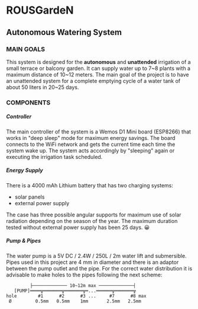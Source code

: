 # ROUSGardeN
## Autonomous Watering System


### MAIN GOALS
This system is designed for the **autonomous** and **unattended** irrigation of a small terrace or balcony garden. It can supply water up to 7\~8 plants with a maximum distance of 10\~12 meters. The main goal of the project is to have an unattended system for a complete emptying cycle of a water tank of about 50 liters in 20\~25 days.


### COMPONENTS
##### Controller
The main controller of the system is a Wemos D1 Mini board (ESP8266) that works in "deep sleep" mode for maximum energy savings. The board connects to the WiFi network and gets the current time each time the system wake up. The system acts accordingly by "sleeping" again or executing the irrigation task scheduled.

##### Energy Supply
There is a 4000 mAh Lithium battery that has two charging systems:
  - solar panels
  - external power supply
  
The case has three possible angular supports for maximum use of solar radiation depending on the season of the year. The maximum duration tested without external power supply has been 25 days. :grinning:

##### Pump & Pipes
The water pump is a 5V DC / 2.4W / 250L / 2m water lift and submersible. Pipes used in this project are 4 mm in diameter and there is an adaptor between the pump outlet and the pipe. For the correct water distribution it is advisable to make holes to the pipes following the next scheme:
```
         ├───────────── 10~12m max ─────────────┤
   [PUMP]════╦═══════╦═══════╦═...══════╦═══════╦
hole        #1      #2      #3 ...     #7      #8 max
 Ø         0.5mm   0.5mm    1mm       2.5mm   2.5mm
```
